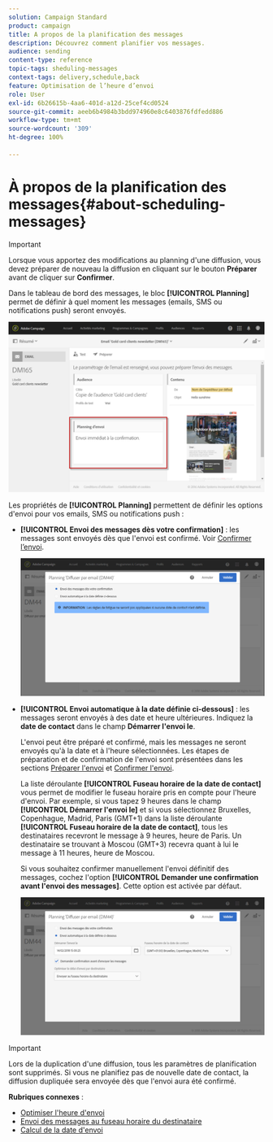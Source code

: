 ```yaml
---
solution: Campaign Standard
product: campaign
title: A propos de la planification des messages
description: Découvrez comment planifier vos messages.
audience: sending
content-type: reference
topic-tags: sheduling-messages
context-tags: delivery,schedule,back
feature: Optimisation de l’heure d’envoi
role: User
exl-id: 6b26615b-4aa6-401d-a12d-25cef4cd0524
source-git-commit: aeeb6b4984b3bdd974960e8c6403876fdfedd886
workflow-type: tm+mt
source-wordcount: '309'
ht-degree: 100%

---
```


# À propos de la planification des messages{#about-scheduling-messages}

>[!IMPORTANT]
>
>Lorsque vous apportez des modifications au planning d&#39;une diffusion, vous devez préparer de nouveau la diffusion en cliquant sur le bouton **Préparer** avant de cliquer sur **Confirmer**.

Dans le tableau de bord des messages, le bloc **[!UICONTROL Planning]** permet de définir à quel moment les messages (emails, SMS ou notifications push) seront envoyés.

![](assets/delivery_dashboard.png)

Les propriétés de **[!UICONTROL Planning]** permettent de définir les options d&#39;envoi pour vos emails, SMS ou notifications push :

* **[!UICONTROL Envoi des messages dès votre confirmation]** : les messages sont envoyés dès que l&#39;envoi est confirmé. Voir [Confirmer l’envoi](../../sending/using/confirming-the-send.md).

   ![](assets/delivery_planning_1.png)

* **[!UICONTROL Envoi automatique à la date définie ci-dessous]** : les messages seront envoyés à des date et heure ultérieures. Indiquez la **date de contact** dans le champ **Démarrer l&#39;envoi le**.

   L&#39;envoi peut être préparé et confirmé, mais les messages ne seront envoyés qu&#39;à la date et à l&#39;heure sélectionnées. Les étapes de préparation et de confirmation de l&#39;envoi sont présentées dans les sections [Préparer l&#39;envoi](../../sending/using/preparing-the-send.md) et [Confirmer l&#39;envoi](../../sending/using/confirming-the-send.md).

   La liste déroulante **[!UICONTROL Fuseau horaire de la date de contact]** vous permet de modifier le fuseau horaire pris en compte pour l&#39;heure d&#39;envoi. Par exemple, si vous tapez 9 heures dans le champ **[!UICONTROL Démarrer l&#39;envoi le]** et si vous sélectionnez Bruxelles, Copenhague, Madrid, Paris (GMT+1) dans la liste déroulante **[!UICONTROL Fuseau horaire de la date de contact]**, tous les destinataires recevront le message à 9 heures, heure de Paris. Un destinataire se trouvant à Moscou (GMT+3) recevra quant à lui le message à 11 heures, heure de Moscou.

   Si vous souhaitez confirmer manuellement l&#39;envoi définitif des messages, cochez l&#39;option **[!UICONTROL Demander une confirmation avant l&#39;envoi des messages]**. Cette option est activée par défaut.

   ![](assets/delivery_planning.png)

>[!IMPORTANT]
>
>Lors de la duplication d&#39;une diffusion, tous les paramètres de planification sont supprimés. Si vous ne planifiez pas de nouvelle date de contact, la diffusion dupliquée sera envoyée dès que l&#39;envoi aura été confirmé.

**Rubriques connexes** :

* [Optimiser l&#39;heure d&#39;envoi](../../sending/using/optimizing-the-sending-time.md)
* [Envoi des messages au fuseau horaire du destinataire](../../sending/using/sending-messages-at-the-recipient-s-time-zone.md)
* [Calcul de la date d&#39;envoi](../../sending/using/computing-the-sending-date.md)
